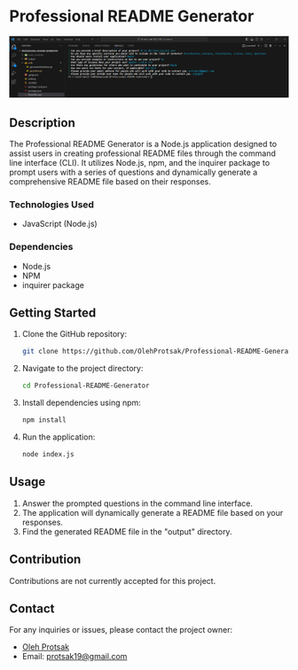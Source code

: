 # Professional README Generator

![Project Screenshot](assets/images/Screenshot_1.png)

## Description

The Professional README Generator is a Node.js application designed to assist users in creating professional README files through the command line interface (CLI). It utilizes Node.js, npm, and the inquirer package to prompt users with a series of questions and dynamically generate a comprehensive README file based on their responses.

### Technologies Used

- JavaScript (Node.js)

### Dependencies

- Node.js
- NPM
- inquirer package

## Getting Started

1. Clone the GitHub repository:

   ```bash
   git clone https://github.com/OlehProtsak/Professional-README-Generator.git
   ```

2. Navigate to the project directory:

   ```bash
   cd Professional-README-Generator
   ```

3. Install dependencies using npm:

   ```bash
   npm install
   ```

4. Run the application:
   ```bash
   node index.js
   ```

## Usage

1. Answer the prompted questions in the command line interface.
2. The application will dynamically generate a README file based on your responses.
3. Find the generated README file in the "output" directory.

## Contribution

Contributions are not currently accepted for this project.

## Contact

For any inquiries or issues, please contact the project owner:

- [Oleh Protsak](https://github.com/OlehProtsak)
- Email: protsak19@gmail.com
